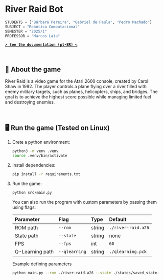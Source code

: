 # River Raid Bot

```python
STUDENTS = ["Bárbara Pereira", "Gabriel de Paula", "Pedro Machado"]
SUBJECT = "Robótica Computacional"
SEMESTER = "2025/1"
PROFESSOR = "Marcos Laia"
```

[**`> See the documentation (pt-BR) <`**](./docs/documentation-ptbr.pdf)

&nbsp;

## 👾 About the game

River Raid is a video game for the Atari 2600 console, created by Carol Shaw in 1982. The player controls a plane flying over a river filled with enemy military targets, such as planes, helicopters, ships, and bridges. The goal is to achieve the highest score possible while managing limited fuel and destroying enemies.

&nbsp;

## 🖥️ Run the game (Tested on Linux)

1) Crete a python environment:

    ```bash
    python3 -m venv .venv
    source .venv/bin/activate
    ```

2) Install dependencies:

    ```bash
    pip install -r requirements.txt
    ```

3) Run the game:

    ```bash
    python src/main.py
    ```

    You can also run the program with custom parameters by passing them using flags:

    |Parameter|Flag|Type|Default|
    |:-|:-|:-|:-|
    |ROM path|`--rom`|string|`./river-raid.a26`|
    |State path|`--state`|string|none|
    |FPS|`--fps`|int|`60`|
    |Q-Learning path|`--qlearning`|string|`./qlearning.pck`|

    Example defining parameters

    ```bash
    python main.py --rom ./river-raid.a26 --state ./states/saved_state-3.bin --fps 30
    ```
